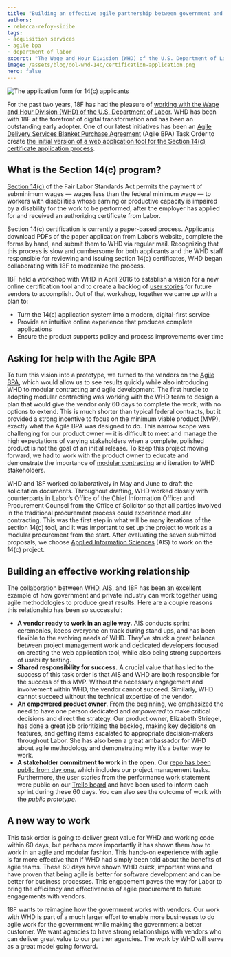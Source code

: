 ```yaml
---
title: "Building an effective agile partnership between government and industry"
authors:
- rebecca-refoy-sidibe
tags:
- acquisition services
- agile bpa
- department of labor
excerpt: "The Wage and Hour Division (WHD) of the U.S. Department of Labor has been with 18F at the forefront of digital transformation and has been an outstanding early adopter. One of our latest initiatives has been an Agile Delivery Services Blanket Purchase Agreement (Agile BPA) Task Order to create the initial version of a web application tool for the Section 14(c) certificate application process."
image: /assets/blog/dol-whd-14c/certification-application.png
hero: false
---
```


![The application form for 14(c) applicants]({{site.baseurl}}{{page.image}})

For the past two years, 18F has had the pleasure of [working with the
Wage and Hour Division (WHD) of the U.S. Department of
Labor](https://18f.gsa.gov/2015/09/09/how-a-two-day-sprint-moved-an-agency-twenty-years-forward/).
WHD has been with 18F at the forefront of digital transformation and has
been an outstanding early adopter. One of our latest initiatives has
been an [Agile Delivery Services Blanket Purchase
Agreement](https://pages.18f.gov/ads-bpa/) (Agile BPA) Task Order to
create [the initial version of a web application tool for the Section
14(c) certificate application process](https://dol-whd-section14c-stg.azurewebsites.net/#/).

## What is the Section 14(c) program?

[Section 14(c)](https://www.dol.gov/whd/workerswithdisabilities/)
of the Fair Labor Standards Act permits the payment of subminimum wages
— wages less than the federal minimum wage — to workers with
disabilities whose earning or productive capacity is impaired by a
disability for the work to be performed, after the employer has applied
for and received an authorizing certificate from Labor.

Section 14(c) certification is currently a paper-based process.
Applicants download PDFs of the paper application from Labor’s website,
complete the forms by hand, and submit them to WHD via regular mail.
Recognizing that this process is slow and cumbersome for both applicants
and the WHD staff responsible for reviewing and issuing section 14(c)
certificates, WHD began collaborating with 18F to modernize the process.

18F held a workshop with WHD in April 2016 to establish a vision for a
new online certification tool and to create a backlog of [user
stories](https://trello.com/b/74MUGMpP/14-c-public-backlog) for future
vendors to accomplish. Out of that workshop, together we came up with a
plan to:

-   Turn the 14(c) application system into a modern, digital-first service
-   Provide an intuitive online experience that produces complete applications
-   Ensure the product supports policy and process improvements over time

## Asking for help with the Agile BPA

To turn this vision into a prototype, we turned to the vendors on the
[Agile
BPA](https://18f.gsa.gov/2015/08/28/announcing-the-agile-BPA-awards/), which would allow us to see results quickly while also introducing WHD
to modular contracting and agile
development. The first hurdle to adopting modular contracting was working with the WHD team to design a plan that would give the vendor only 60 days to
complete the work, with no options to extend. This is much shorter than
typical federal contracts, but it provided a strong incentive to focus
on the minimum viable product (MVP), exactly what the Agile BPA was
designed to do. This narrow scope was challenging for our product owner
— it is difficult to meet and manage the high expectations of varying
stakeholders when a complete, polished product is not the goal of an
initial release. To keep this project moving forward, we had to work
with the product owner to educate and demonstrate the importance of
[modular contracting](https://modularcontracting.18f.gov/) and
iteration to WHD stakeholders.

WHD and 18F worked collaboratively in May and June to draft the
solicitation documents. Throughout drafting, WHD worked closely with
counterparts in Labor’s Office of the Chief Information Officer and
Procurement Counsel from the Office of Solicitor so that all parties
involved in the traditional procurement process could experience modular
contracting. This was the first step in what will be many iterations of
the section 14(c) tool, and it was important to set up the project to
work as a modular procurement from the start. After evaluating the seven
submitted proposals, we choose [Applied Information
Sciences](https://www.appliedis.com/about-ais) (AIS) to work on the
14(c) project.

## Building an effective working relationship

The collaboration between WHD, AIS, and 18F has been an excellent
example of how government and private industry can work together using
agile methodologies to produce great results. Here are a couple reasons
this relationship has been so successful:

-   **A vendor ready to work in an agile way.** AIS conducts sprint ceremonies, keeps everyone on track during stand ups, and has been flexible to the evolving needs of WHD. They’ve struck a great balance between project management work and dedicated developers focused on creating the web application tool, while also being strong supporters of usability testing.
-   **Shared responsibility for success.** A crucial value that has led to the success of this task order is that AIS and WHD are both responsible for the success of this MVP. Without the necessary engagement and involvement within WHD, the vendor cannot succeed. Similarly, WHD cannot succeed without the technical expertise of the vendor.
-   **An empowered product owner**. From the beginning, we emphasized the need to have one person dedicated and *empowered* to make critical decisions and direct the strategy. Our product owner, Elizabeth Striegel, has done a great job prioritizing the backlog, making key decisions on features, and getting items escalated to appropriate decision-makers throughout Labor. She has also been a great ambassador for WHD about agile methodology and demonstrating why it’s a better way to work.
-   **A stakeholder commitment to work in the open.** Our [repo has been public from day one](https://github.com/18F/dol-whd-14c), which includes our project management tasks. Furthermore, the user stories from the performance work statement were public on our [Trello board](https://trello.com/b/74MUGMpP/14-c-public-backlog) and have been used to inform each sprint during these 60 days. You can also see the outcome of work with the *public prototype*.

## A new way to work

This task order is going to deliver great value for WHD and working code
within 60 days, but perhaps more importantly it has shown them *how* to
work in an agile and modular fashion. This hands-on experience with
agile is far more effective than if WHD had simply been told about the
benefits of agile teams. These 60 days have shown WHD quick, important
wins and have proven that being agile is better for software development
and can be better for business processes. This engagement paves the way
for Labor to bring the efficiency and effectiveness of agile procurement
to future engagements with vendors.

18F wants to reimagine how the government works with vendors. Our work
with WHD is part of a much larger effort to enable more businesses to do
agile work for the government while making the government a better
customer. We want agencies to have strong relationships with vendors who
can deliver great value to our partner agencies. The work by WHD will
serve as a great model going forward.
